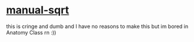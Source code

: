 # [manual-sqrt](https://github.com/FernSch/manual-sqrt/blob/main/main.py)
 this is cringe and dumb and I have no reasons to make this but im bored in Anatomy Class rn :))
